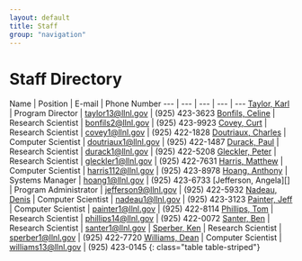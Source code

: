 ```yaml
---
layout: default
title: Staff
group: "navigation"
---
```


# Staff Directory

Name | Position | E-mail | Phone Number
--- | --- | --- | --- | ---
[Taylor, Karl][karl] | Program Director |	taylor13@llnl.gov |	(925) 423-3623
[Bonfils, Celine][celine] | Research Scientist | bonfils2@llnl.gov | (925) 423-9923
[Covey, Curt][curt] | Research Scientist	| covey1@llnl.gov	| (925) 422-1828
[Doutriaux, Charles][doutriaux] | Computer Scientist	| doutriaux1@llnl.gov	| (925) 422-1487
[Durack, Paul][durack] | Research Scientist	| durack1@llnl.gov	| (925) 422-5208
[Gleckler, Peter][gleckler] | Research Scientist	| gleckler1@llnl.gov	| (925) 422-7631
[Harris, Matthew][harris] | Computer Scientist	| harris112@llnl.gov	| (925) 423-8978
[Hoang, Anthony][hoang] | Systems Manager	| hoang1@llnl.gov	| (925) 423-6733
[Jefferson, Angela][] | Program Administrator | jefferson9@llnl.gov | (925) 422-5932
[Nadeau, Denis][nadeau] | Computer Scientist | nadeau1@llnl.gov | (925) 423-3123
[Painter, Jeff][painter] | Computer Scientist	| painter1@llnl.gov	| (925) 422-8114
[Phillips, Tom][phillips] | Research Scientist	| phillips14@llnl.gov	| (925) 422-0072
[Santer, Ben][santer] | Research Scientist	| santer1@llnl.gov	|
[Sperber, Ken][sperber] | Research Scientist	| sperber1@llnl.gov	| (925) 422-7720
[Williams, Dean][williams] | Computer Scientist	| williams13@llnl.gov	| (925) 423-0145
{: class="table table-striped"}

[karl]: about/staff/Karl/index.html
[celine]: about/staff/celine/index.html
[curt]: about/staff/curt/index.html
[doutriaux]: about/staff/doutriaux/index.html
[durack]: about/staff/durack/index.html
[gleckler]: about/staff/gleckler/index.html
[harris]: about/staff/harris/index.html
[hoang]: about/staff/hoang/index.html
[nadeau]: about/staff/nadeau/index.html
[painter]: about/staff/painter/index.html
[phillips]: about/staff/phillips/index.html
[santer]: about/staff/santer/index.html
[sperber]: about/staff/sperber/index.html
[williams]:about/staff/williams/index.html
